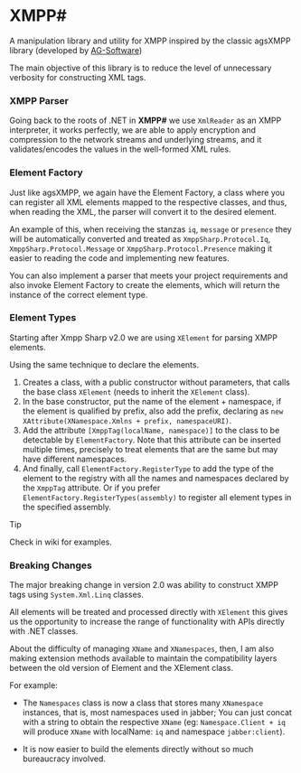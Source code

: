 # XMPP#
A manipulation library and utility for XMPP inspired by the classic agsXMPP library (developed by [AG-Software](https://www.ag-software.net))

The main objective of this library is to reduce the level of unnecessary verbosity for constructing XML tags.

### XMPP Parser

Going back to the roots of .NET in **XMPP#** we use `XmlReader` as an XMPP interpreter, it works perfectly, we are able to apply encryption and compression to the network streams and underlying streams, and it validates/encodes the values in the well-formed XML rules.

### Element Factory

Just like agsXMPP, we again have the Element Factory, a class where you can register all XML elements mapped to the respective classes, and thus, when reading the XML, the parser will convert it to the desired element.

An example of this, when receiving the stanzas `iq`, `message` or `presence` they will be automatically converted and treated as `XmppSharp.Protocol.Iq`, `XmppSharp.Protocol.Message` or `XmppSharp.Protocol.Presence` making it easier to reading the code and implementing new features.

You can also implement a parser that meets your project requirements and also invoke Element Factory to create the elements, which will return the instance of the correct element type.

### Element Types

Starting after Xmpp Sharp v2.0 we are using `XElement` for parsing XMPP elements.

Using the same technique to declare the elements.

1. Creates a class, with a public constructor without parameters, that calls the base class `XElement` (needs to inherit the `XElement` class). 
1. In the base constructor, put the name of the element + namespace, if the element is qualified by prefix, also add the prefix, declaring as `new XAttribute(XNamespace.Xmlns + prefix, namespaceURI)`.
1. Add the attribute `[XmppTag(localName, namespace)]` to the class to be detectable by `ElementFactory`. Note that this attribute can be inserted multiple times, precisely to treat elements that are the same but may have different namespaces.
1. And finally, call `ElementFactory.RegisterType` to add the type of the element to the registry with all the names and namespaces declared by the `XmppTag` attribute. Or if you prefer `ElementFactory.RegisterTypes(assembly)` to register all element types in the specified assembly.

> [!TIP]
> Check in wiki for examples.

### Breaking Changes

The major breaking change in version 2.0 was ability to construct XMPP tags using `System.Xml.Linq` classes.

All elements will be treated and processed directly with `XElement` this gives us the opportunity to increase the range of functionality with APIs directly with .NET classes.

About the difficulty of managing `XName` and `XNamespaces`, then, I am also making extension methods available to maintain the compatibility layers between the old version of Element and the XElement class.

For example:
- The `Namespaces` class is now a class that stores many `XNamespace` instances, that is, most namespaces used in jabber; You can just concat with a string to obtain the respective `XName` (eg: `Namespace.Client + iq` will produce `XName` with localName: `iq` and namespace `jabber:client`).

- It is now easier to build the elements directly without so much bureaucracy involved.